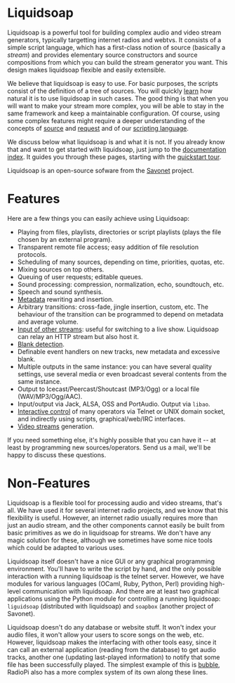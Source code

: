 Liquidsoap
==========
Liquidsoap is a powerful tool for building complex audio and video stream generators,
typically targetting internet radios and webtvs. It consists of a simple script language,
which has a first-class notion of source (basically a *stream*) and
provides elementary source constructors and source compositions
from which you can build the stream generator you want.
This design makes liquidsoap flexible and easily extensible.

We believe that liquidsoap is easy to use. For basic purposes, the scripts 
consist of the definition of a tree of sources.
You will quickly [learn](quick_start.html)
how natural it is to use liquidsoap in such cases. The good thing is that
when you will want to make your stream more complex,
you will be able to stay in the same framework and keep a maintainable 
configuration.
Of course, using some complex features might require a deeper
understanding of the concepts of [source](sources.html) and
[request](requests.html) and of our [scripting language](language.html).

We discuss below what liquidsoap is and what it is not.
If you already know that and want to get started with liquidsoap,
just jump to the [documentation index](documentation.html).
It guides you through these pages,
starting with the [quickstart tour](quick_start.html).

Liquidsoap is an open-source sofware
from the [Savonet](http://liquidsoap.fm) project.

Features
========
Here are a few things you can easily achieve using Liquidsoap:

* Playing from files, playlists, directories or script playlists (plays the file chosen by an external program).
* Transparent remote file access; easy addition of file resolution protocols.
* Scheduling of many sources, depending on time, priorities, quotas, etc.
* Mixing sources on top others.
* Queuing of user requests; editable queues.
* Sound processing: compression, normalization, echo, soundtouch, etc.
* Speech and sound synthesis.
* [Metadata](metadata.html) rewriting and insertion.
* Arbitrary transitions: cross-fade, jingle insertion, custom, etc. The behaviour of the transition can be programmed to depend on metadata and average volume.
* [Input of other streams](http_input.html): useful for switching to a live show. Liquidsoap can relay an HTTP stream but also host it.
* [Blank detection](blank.html).
* Definable event handlers on new tracks, new metadata and excessive blank.
* Multiple outputs in the same instance: you can have several quality settings, use several media or even broadcast several contents from the same instance.
* Output to Icecast/Peercast/Shoutcast (MP3/Ogg) or a local file (WAV/MP3/Ogg/AAC).
* Input/output via Jack, ALSA, OSS and PortAudio. Output via `libao`.
* [Interactive control](advanced.html) of many operators via Telnet or UNIX domain socket, and indirectly using scripts, graphical/web/IRC interfaces.
* [Video streams](video.html) generation.

If you need something else, it's highly possible that you can have it -- at least by programming new sources/operators. Send us a mail, we'll be happy to discuss these questions.

Non-Features
============
Liquidsoap is a flexible tool for processing audio and video streams, that's all. We have used it for several internet radio projects, and we know that this flexibility is useful. However, an internet radio usually requires more than just an audio stream, and the other components cannot easily be built from basic primitives as we do in liquidsoap for streams. We don't have any magic solution for these, although we sometimes have some nice tools which could be adapted to various uses.

Liquidsoap itself doesn't have a nice GUI or any graphical programming 
environment. You'll have to write the script by hand, and the only possible 
interaction with a running liquidsoap is the telnet server. However, we have 
modules for various languages (OCaml, Ruby, Python, Perl) providing high-level 
communication with liquidsoap. And there are at least two graphical 
applications using the Python module for controlling a running liquidsoap:
`liguidsoap` (distributed with liquidsoap) and `soapbox` (another project of 
Savonet).

Liquidsoap doesn't do any database or website stuff. It won't index your audio files, it won't allow your users to score songs on the web, etc. However, liquidsoap makes the interfacing with other tools easy, since it can call an external application (reading from the database) to get audio tracks, another one (updating last-played information) to notify that some file has been successfully played. The simplest example of this is [bubble](bubble.html), RadioPi also has a more complex system of its own along these lines.


